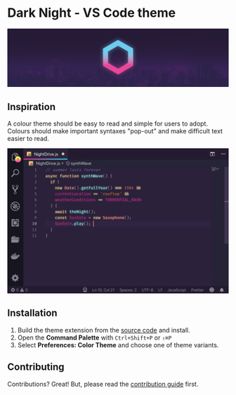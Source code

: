 # Dark Night - VS Code theme
![Dark Night](./banner.png)
## Inspiration
A colour theme should be easy to read and simple for users to adopt. Colours should make important syntaxes "pop-out" and make difficult text easier to read.

![Screenshot](./theme.jpg)

## Installation
1. Build the theme extension from the [source code](https://github.com/Nathan13888/DarkNight) and install.
2. Open the **Command Palette** with `Ctrl+Shift+P` or `⇧⌘P`
3. Select **Preferences: Color Theme** and choose one of theme variants.

## Contributing
Contributions? Great! But, please read the [contribution guide](https://github.com/Nathan13888/DarkNight/blob/master/CONTRIBUTING.md) first.
